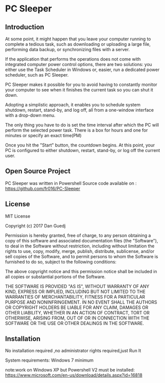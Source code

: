 # PC Sleeper

## Introduction

At some point, it might happen that you leave your computer running to complete a tedious task, such as downloading or uploading a large file, performing data backup, or synchronizing files with a server.

If the application that performs the operations does not come with integrated computer power control options, there are two solutions: you either use the Task Scheduler in Windows or, easier, run a dedicated power scheduler, such as PC Sleeper.

PC Sleeper makes it possible for you to avoid having to constantly  monitor your computer to see when it finishes the current task so you can shut it down.

Adopting a simplistic approach, it enables you to schedule system shutdown, restart, stand-by, and log off, all from a one-window interface with a drop-down menu.

The only thing you have to do is set the time interval after which the PC will perform the selected power task. There is a box for hours and one for minutes or specify an exact time(PM)

Once you hit the "Start" button, the countdown begins. At this point, your PC is configured to either shutdown, restart, stand-by, or log off the current user.

## Open Source Project

PC Sleeper was written in Powershell
Source code available on :
https://github.com/fr016/PC-Sleeper

## License

MIT License

Copyright (c) 2017 Dan Guedj

Permission is hereby granted, free of charge, to any person obtaining a copy
of this software and associated documentation files (the "Software"), to deal
in the Software without restriction, including without limitation the rights
to use, copy, modify, merge, publish, distribute, sublicense, and/or sell
copies of the Software, and to permit persons to whom the Software is
furnished to do so, subject to the following conditions:

The above copyright notice and this permission notice shall be included in all
copies or substantial portions of the Software.

THE SOFTWARE IS PROVIDED "AS IS", WITHOUT WARRANTY OF ANY KIND, EXPRESS OR
IMPLIED, INCLUDING BUT NOT LIMITED TO THE WARRANTIES OF MERCHANTABILITY,
FITNESS FOR A PARTICULAR PURPOSE AND NONINFRINGEMENT. IN NO EVENT SHALL THE
AUTHORS OR COPYRIGHT HOLDERS BE LIABLE FOR ANY CLAIM, DAMAGES OR OTHER
LIABILITY, WHETHER IN AN ACTION OF CONTRACT, TORT OR OTHERWISE, ARISING FROM,
OUT OF OR IN CONNECTION WITH THE SOFTWARE OR THE USE OR OTHER DEALINGS IN THE
SOFTWARE.

## Installation

No installation required ,no administrator rights required,just Run It

System requirements:
Windows 7 minimum 

note:work on Windows XP but Powershell V2 must be installed:
https://www.microsoft.com/en-us/download/details.aspx?id=16818
